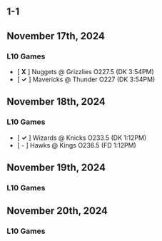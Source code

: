 
## 1-1
## November 17th, 2024
### L10 Games
* [ **X** ] Nuggets @ Grizzlies O227.5 (DK 3:54PM)
* [ **&check;** ] Mavericks @ Thunder O227 (DK 3:54PM)

## November 18th, 2024
### L10 Games
* [ **&check;** ] Wizards @ Knicks O233.5 (DK 1:12PM)
* [ - ] Hawks @ Kings O236.5 (FD 1:12PM)

## November 19th, 2024
### L10 Games

## November 20th, 2024
### L10 Games
